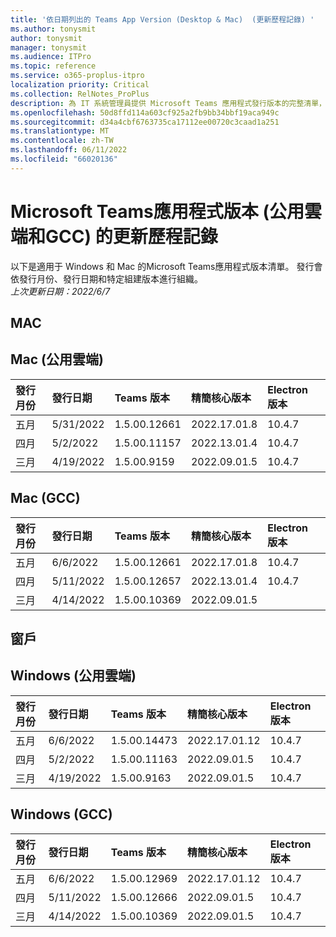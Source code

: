 ```yaml
---
title: '依日期列出的 Teams App Version (Desktop & Mac)  (更新歷程記錄) '
ms.author: tonysmit
author: tonysmit
manager: tonysmit
ms.audience: ITPro
ms.topic: reference
ms.service: o365-proplus-itpro
localization priority: Critical
ms.collection: RelNotes_ProPlus
description: 為 IT 系統管理員提供 Microsoft Teams 應用程式發行版本的完整清單，並依發行日期和特定組建版本組織。
ms.openlocfilehash: 50d8ffd114a603cf925a2fb9bb34bbf19aca949c
ms.sourcegitcommit: d34a4cbf6763735ca17112ee00720c3caad1a251
ms.translationtype: MT
ms.contentlocale: zh-TW
ms.lasthandoff: 06/11/2022
ms.locfileid: "66020136"
---
```

# <a name="update-history-for-microsoft-teams-app-version-public-cloud-and-gcc"></a>Microsoft Teams應用程式版本 (公用雲端和GCC) 的更新歷程記錄
以下是適用于 Windows 和 Mac 的Microsoft Teams應用程式版本清單。 發行會依發行月份、發行日期和特定組建版本進行組織。
<br/>
*上次更新日期：2022/6/7*


## <a name="mac"></a>MAC
## <a name="mac-public-cloud"></a>Mac (公用雲端) 
|**發行月份**|**發行日期**|**Teams 版本**|精簡核心版本|**Electron 版本**
|:-----|:-----|:-----|:-----|:-----|
|五月|5/31/2022 |1.5.00.12661<br/> |2022.17.01.8|10.4.7
|四月|5/2/2022 |1.5.00.11157<br/> | 2022.13.01.4<br/> | 10.4.7<br/> 
|三月|4/19/2022 |1.5.00.9159<br/> |2022.09.01.5|10.4.7

## <a name="mac-gcc"></a>Mac (GCC)  
|**發行月份**|**發行日期**|**Teams 版本**|精簡核心版本|**Electron 版本**
|:-----|:-----|:-----|:-----|:-----|
|五月|6/6/2022 |1.5.00.12661<br/> |2022.17.01.8|10.4.7
|四月|5/11/2022 |1.5.00.12657<br/> |2022.13.01.4<br/> |10.4.7<br/> 
|三月|4/14/2022 |1.5.00.10369<br/> |2022.09.01.5|

## <a name="windows"></a>窗戶 
## <a name="windows-public-cloud"></a>Windows (公用雲端) 
|**發行月份**|**發行日期**|**Teams 版本**|精簡核心版本|**Electron 版本**
|:-----|:-----|:-----|:-----|:-----|
|五月|6/6/2022 |1.5.00.14473<br/> |2022.17.01.12<br/> |10.4.7<br/>
|四月|5/2/2022 |1.5.00.11163|2022.09.01.5<br/> |10.4.7<br/>
|三月|4/19/2022   |1.5.00.9163<br/> |2022.09.01.5|10.4.7

## <a name="windows-gcc"></a>Windows (GCC) 
|**發行月份**|**發行日期**|**Teams 版本**|精簡核心版本|**Electron 版本**
|:-----|:-----|:-----|:-----|:-----|
|五月|6/6/2022 |1.5.00.12969<br/> |2022.17.01.12<br/> |10.4.7<br/>
|四月|5/11/2022 |1.5.00.12666<br/> |2022.09.01.5<br/> |10.4.7<br/>
|三月|4/14/2022   |1.5.00.10369<br/> |2022.09.01.5|10.4.7

